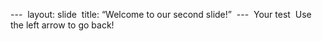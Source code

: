 ---  
layout: 
slide  
title: “Welcome to our second slide!” 
--- 
Your test  
Use the left arrow to go back!  
